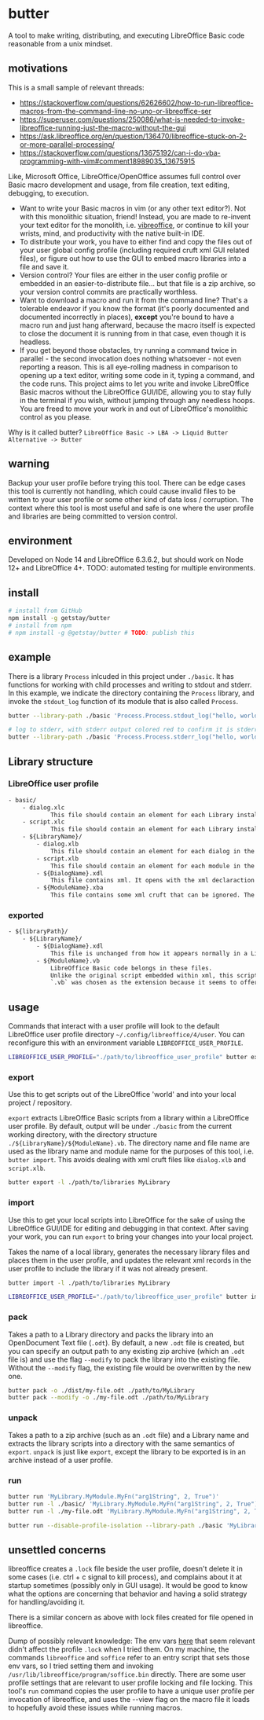 # butter

A tool to make writing, distributing, and executing LibreOffice Basic code reasonable from a unix mindset.

## motivations

This is a small sample of relevant threads:

- https://stackoverflow.com/questions/62626602/how-to-run-libreoffice-macros-from-the-command-line-no-uno-or-libreoffice-ser
- https://superuser.com/questions/250086/what-is-needed-to-invoke-libreoffice-running-just-the-macro-without-the-gui
- https://ask.libreoffice.org/en/question/136470/libreoffice-stuck-on-2-or-more-parallel-processing/
- https://stackoverflow.com/questions/13675192/can-i-do-vba-programming-with-vim#comment18989035_13675915

Like, Microsoft Office, LibreOffice/OpenOffice assumes full control over Basic macro development and usage, from file creation, text editing, debugging, to execution.
- Want to write your Basic macros in vim (or any other text editor?). Not with this monolithic situation, friend! Instead, you are made to re-invent your text editor for the monolith, i.e. [vibreoffice](https://github.com/seanyeh/vibreoffice), or continue to kill your wrists, mind, and productivity with the native built-in IDE.
- To distribute your work, you have to either find and copy the files out of your user global config profile (including required cruft xml GUI related files), or figure out how to use the GUI to embed macro libraries into a file and save it.
- Version control? Your files are either in the user config profile or embedded in an easier-to-distribute file... but that file is a zip archive, so your version control commits are practically worthless.
- Want to download a macro and run it from the command line? That's a tolerable endeavor if you know the format (it's poorly documented and documented incorrectly in places), **except** you're bound to have a macro run and just hang afterward, because the macro itself is expected to close the document it is running from in that case, even though it is headless.
- If you get beyond those obstacles, try running a command twice in parallel - the second invocation does nothing whatsoever - not even reporting a reason. This is all eye-rolling madness in comparison to opening up a text editor, writing some code in it, typing a command, and the code runs. This project aims to let you write and invoke LibreOffice Basic macros without the LibreOffice GUI/IDE, allowing you to stay fully in the terminal if you wish, without jumping through any needless hoops. You are freed to move your work in and out of LibreOffice's monolithic control as you please.

Why is it called butter?
`LibreOffice Basic -> LBA -> Liquid Butter Alternative -> Butter`

## warning

Backup your user profile before trying this tool. There can be edge cases this tool is currently not handling, which could cause invalid files to be written to your user profile or some other kind of data loss / corruption. The context where this tool is most useful and safe is one where the user profile and libraries are being committed to version control.

## environment

Developed on Node 14 and LibreOffice 6.3.6.2, but should work on Node 12+ and LibreOffice 4+. TODO: automated testing for multiple environments.

## install

```sh
# install from GitHub
npm install -g getstay/butter
# install from npm
# npm install -g @getstay/butter # TODO: publish this
```

## example

There is a library `Process` inlcuded in this project under `./basic`. It has functions for working with child processes and writing to stdout and stderr. In this example, we indicate the directory containing the `Process` library, and invoke the `stdout_log` function of its module that is also called `Process`.
```sh
butter --library-path ./basic 'Process.Process.stdout_log("hello, world!")'

# log to stderr, with stderr output colored red to confirm it is stderr
butter --library-path ./basic 'Process.Process.stderr_log("hello, world!")' 2> >(while read line; do echo -e "\e[01;31m$line\e[0m" >&2; done)
```

## Library structure

### LibreOffice user profile

```txt
- basic/
	- dialog.xlc
			This file should contain an element for each Library installed in the profile, referencing the library's `dialog.xlb` file.
	- script.xlc
			This file should contain an element for each Library installed in the profile, referencing the library's `script.xlb` file.
	- ${LibraryName}/
		- dialog.xlb
			This file should contain an element for each dialog in the library, referencing the dialog's name.
		- script.xlb
			This file should contain an element for each module in the library, referencing the module's name.
		- ${DialogName}.xdl
			This file contains xml. It opens with the xml declaraction and doctype, and the rest is dialog markup.
		- ${ModuleName}.xba
			This file contains some xml cruft that can be ignored. The xml tag of interest is `script:module`. Its attribute `script:name` is the module name, and its text content is the LibreOffice Basic script with html entities encoded.
```

### exported

```txt
- ${libraryPath}/
	- ${LibraryName}/
		- ${DialogName}.xdl
			This file is unchanged from how it appears normally in a LibreOffice Library.
		- ${ModuleName}.vb
			LibreOffice Basic code belongs in these files.
			Unlike the original script embedded within xml, this script does not have encoded html entities.
			`.vb` was chosen as the extension because it seems to offer slightly better syntax highlighting for LibreOffice Basic code in editors than `.bas`.
```

## usage

Commands that interact with a user profile will look to the default LibreOffice user profile directory `~/.config/libreoffice/4/user`. You can reconfigure this with an environment variable `LIBREOFFICE_USER_PROFILE`.

```sh
LIBREOFFICE_USER_PROFILE="./path/to/libreoffice_user_profile" butter export MyLibrary
```

### export

Use this to get scripts out of the LibreOffice 'world' and into your local project / repository.

`export` extracts LibreOffice Basic scripts from a library within a LibreOffice user profile. By default, output will be under `./basic` from the current working directory, with the directory structure `./${LibraryName}/${ModuleName}.vb`. The directory name and file name are used as the library name and module name for the purposes of this tool, i.e. `butter import`. This avoids dealing with xml cruft files like `dialog.xlb` and `script.xlb`.

```sh
butter export -l ./path/to/libraries MyLibrary
```

### import

Use this to get your local scripts into LibreOffice for the sake of using the LibreOffice GUI/IDE for editing and debugging in that context. After saving your work, you can run `export` to bring your changes into your local project.

Takes the name of a local library, generates the necessary library files and places them in the user profile, and updates the relevant xml records in the user profile to include the library if it was not already present.

```sh
butter import -l ./path/to/libraries MyLibrary
```

```sh
LIBREOFFICE_USER_PROFILE="./path/to/libreoffice_user_profile" butter import ./path/to/MyLibrary
```

### pack

Takes a path to a Library directory and packs the library into an OpenDocument Text file (`.odt`). By default, a new `.odt` file is created, but you can specify an output path to any existing zip archive (which an `.odt` file is) and use the flag `--modify` to pack the library into the existing file. Without the `--modify` flag, the existing file would be overwritten by the new one.

```sh
butter pack -o ./dist/my-file.odt ./path/to/MyLibrary
butter pack --modify -o ./my-file.odt ./path/to/MyLibrary
```

### unpack

Takes a path to a zip archive (such as an `.odt` file) and a Library name and extracts the library scripts into a directory with the same semantics of `export`. `unpack` is just like `export`, except the library to be exported is in an archive instead of a user profile.

### run

```sh
butter run 'MyLibrary.MyModule.MyFn("arg1String", 2, True")'
butter run -l ./basic/ 'MyLibrary.MyModule.MyFn("arg1String", 2, True")'
butter run -l ./my-file.odt 'MyLibrary.MyModule.MyFn("arg1String", 2, True")'

butter run --disable-profile-isolation --library-path ./basic 'MyLibrary.MyModule.MyFn("arg1String", 2, True")'
```

## unsettled concerns

libreoffice creates a `.lock` file beside the user profile, doesn't delete it in some cases (i.e. ctrl + c signal to kill process), and complains about it at startup sometimes (possibly only in GUI usage). It would be good to know what the options are concerning that behavior and having a solid strategy for handling/avoiding it.

There is a similar concern as above with lock files created for file opened in libreoffice.

Dump of possibly relevant knowledge:
	The env vars [here](https://wiki.openoffice.org/wiki/Environment_Variables) that seem relevant didn't affect the profile `.lock` when I tried them. On my machine, the commands `libreoffice` and `soffice` refer to an entry script that sets those env vars, so I tried setting them and invoking `/usr/lib/libreoffice/program/soffice.bin` directly.
	There are some user profile settings that are relevant to user profile locking and file locking.
	This tool's `run` command copies the user profile to have a unique user profile per invocation of libreoffice, and uses the --view flag on the macro file it loads to hopefully avoid these issues while running macros.
